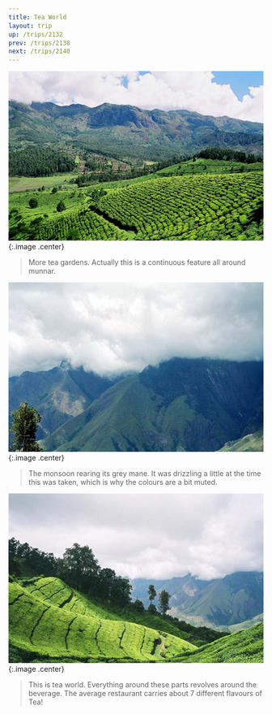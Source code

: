 ```yaml
---
title: Tea World
layout: trip
up: /trips/2132
prev: /trips/2138
next: /trips/2140
---
```


![Chai Time](/images/trips/munnar/27040010.jpg 'Chai Time'){:.image .center}

> More tea gardens. Actually this is a continuous feature all around munnar.

 ![Monsoon backdrop](/images/trips/munnar/27040011.jpg 'Monsoon backdrop'){:.image .center}

> The monsoon rearing its grey mane. It was drizzling a little at the time this was taken, which is why the colours are a bit muted.

 ![More Chai Time](/images/trips/munnar/27040012.jpg 'More Chai Time'){:.image .center}

> This is tea world. Everything around these parts revolves around the beverage. The average restaurant carries about 7 different flavours of Tea!


